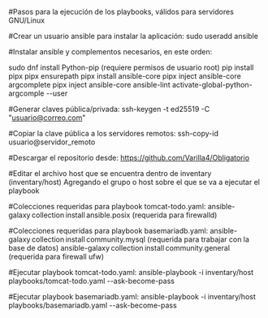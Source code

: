
#Pasos para la ejecución de los playbooks, válidos para servidores GNU/Linux

#Crear un usuario ansible para instalar la aplicación:
sudo useradd ansible

#Instalar ansible y complementos necesarios, en este orden:

sudo dnf install Python-pip (requiere permisos de usuario root)
pip install pipx 
pipx ensurepath 
pipx install ansible-core
pipx inject ansible-core argcomplete
pipx inject ansible-core ansible-lint
activate-global-python-argcomple --user

#Generar claves pública/privada:
ssh-keygen -t ed25519 -C "usuario@correo.com"

#Copiar la clave pública a los servidores remotos:
ssh-copy-id usuario@servidor_remoto

#Descargar el repositorio desde:
https://github.com/Varilla4/Obligatorio

#Editar el archivo host que se encuentra dentro de inventary (inventary/host)
Agregando el grupo o host sobre el que se va a ejecutar el playbook

#Colecciones requeridas para playbook tomcat-todo.yaml:
ansible-galaxy collection install ansible.posix (requerida para firewalld)

#Colecciones requeridas para playbook basemariadb.yaml:
ansible-galaxy collection install community.mysql (requerida para trabajar con la base de datos) 
ansible-galaxy collection install community.general (requerida para firewall ufw)

#Ejecutar playbook tomcat-todo.yaml:
ansible-playbook -i inventary/host playbooks/tomcat-todo.yaml --ask-become-pass

#Ejecutar playbook basemariadb.yaml:
ansible-playbook -i inventary/host playbooks/basemariadb.yaml --ask-become-pass




 
